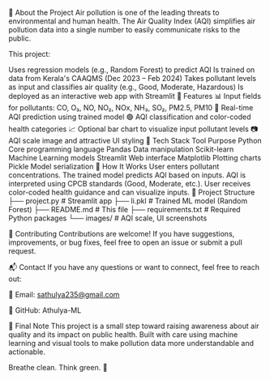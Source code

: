 📌 About the Project
Air pollution is one of the leading threats to environmental and human health. The Air Quality Index (AQI) simplifies air pollution data into a single number to easily communicate risks to the public.

This project:

Uses regression models (e.g., Random Forest) to predict AQI
Is trained on data from Kerala's CAAQMS (Dec 2023 – Feb 2024)
Takes pollutant levels as input and classifies air quality (e.g., Good, Moderate, Hazardous)
Is deployed as an interactive web app with Streamlit
🚀 Features
📊 Input fields for pollutants: CO, O₃, NO, NO₂, NOx, NH₃, SO₂, PM2.5, PM10
🤖 Real-time AQI prediction using trained model
🟢 AQI classification and color-coded health categories
📈 Optional bar chart to visualize input pollutant levels
📷 AQI scale image and attractive UI styling
🧪 Tech Stack
Tool	Purpose
Python	Core programming language
Pandas	Data manipulation
Scikit-learn	Machine Learning models
Streamlit	Web interface
Matplotlib	Plotting charts
Pickle	Model serialization
🧠 How It Works
User enters pollutant concentrations.
The trained model predicts AQI based on inputs.
AQI is interpreted using CPCB standards (Good, Moderate, etc.).
User receives color-coded health guidance and can visualize inputs.
📁 Project Structure
├── project.py # Streamlit app ├── li.pkl # Trained ML model (Random Forest) ├── README.md # This file ├── requirements.txt # Required Python packages └── images/ # AQI scale, UI screenshots

🙌 Contributing Contributions are welcome! If you have suggestions, improvements, or bug fixes, feel free to open an issue or submit a pull request.

📬 Contact If you have any questions or want to connect, feel free to reach out:

📧 Email: sathulya235@gmail.com

📎 GitHub: Athulya-ML

🌱 Final Note This project is a small step toward raising awareness about air quality and its impact on public health. Built with care using machine learning and visual tools to make pollution data more understandable and actionable.

Breathe clean. Think green. 💚
